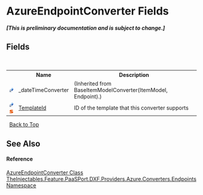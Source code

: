 # AzureEndpointConverter Fields
 _**\[This is preliminary documentation and is subject to change.\]**_


## Fields
&nbsp;<table><tr><th></th><th>Name</th><th>Description</th></tr><tr><td>![Private field](media/privfield.gif "Private field")</td><td>_dateTimeConverter</td><td> (Inherited from BaseItemModelConverter(ItemModel, Endpoint).)</td></tr><tr><td>![Private field](media/privfield.gif "Private field")![Static member](media/static.gif "Static member")</td><td><a href="76f2f051-4e5c-04c1-cbd2-d3cd072230ba">TemplateId</a></td><td>
ID of the template that this converter supports</td></tr></table>&nbsp;
<a href="#azureendpointconverter-fields">Back to Top</a>

## See Also


#### Reference
<a href="1a00c31c-0f18-5031-bae1-50197e810ec2">AzureEndpointConverter Class</a><br /><a href="523c7508-f474-7806-2136-03f2b2911b1a">TheInjectables.Feature.PaaSPort.DXF.Providers.Azure.Converters.Endpoints Namespace</a><br />